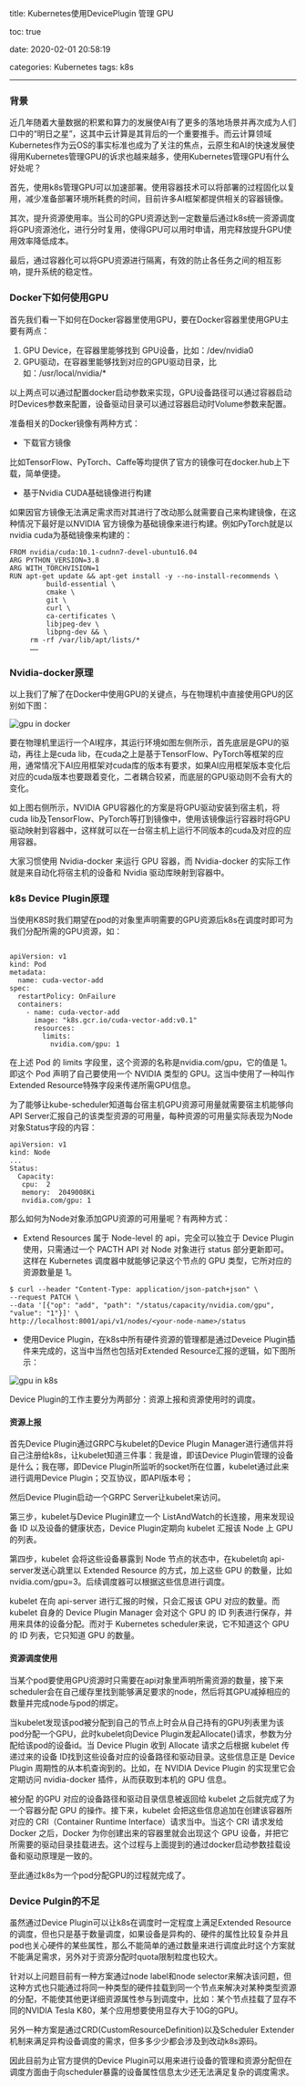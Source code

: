 title: Kubernetes使用DevicePlugin 管理 GPU

toc: true

date: 2020-02-01 20:58:19

categories: Kubernetes
tags: k8s

---
### 背景
近几年随着大量数据的积累和算力的发展使AI有了更多的落地场景并再次成为人们口中的“明日之星”，这其中云计算是其背后的一个重要推手。而云计算领域Kubernetes作为云OS的事实标准也成为了关注的焦点，云原生和AI的快速发展使得用Kubernetes管理GPU的诉求也越来越多，使用Kubernetes管理GPU有什么好处呢？

首先，使用k8s管理GPU可以加速部署。使用容器技术可以将部署的过程固化以复用，减少准备部署环境所耗费的时间，目前许多AI框架都提供相关的容器镜像。

其次，提升资源使用率。当公司的GPU资源达到一定数量后通过k8s统一资源调度将GPU资源池化，进行分时复用，使得GPU可以用时申请，用完释放提升GPU使用效率降低成本。

最后，通过容器化可以将GPU资源进行隔离，有效的防止各任务之间的相互影响，提升系统的稳定性。

###  Docker下如何使用GPU
首先我们看一下如何在Docker容器里使用GPU，要在Docker容器里使用GPU主要有两点：

1.	GPU Device，在容器里能够找到 GPU设备，比如：/dev/nvidia0
2. 	GPU驱动，在容器里能够找到对应的GPU驱动目录，比如：/usr/local/nvidia/*

以上两点可以通过配置docker启动参数来实现，GPU设备路径可以通过容器启动时Devices参数来配置，设备驱动目录可以通过容器启动时Volume参数来配置。

准备相关的Docker镜像有两种方式：

* 下载官方镜像

比如TensorFlow、PyTorch、Caffe等均提供了官方的镜像可在docker.hub上下载，简单便捷。

*  基于Nvidia CUDA基础镜像进行构建

如果因官方镜像无法满足需求而对其进行了改动那么就需要自己来构建镜像，在这种情况下最好是以NVIDIA 官方镜像为基础镜像来进行构建。例如PyTorch就是以nvidia cuda为基础镜像来构建的：

```
FROM nvidia/cuda:10.1-cudnn7-devel-ubuntu16.04
ARG PYTHON_VERSION=3.8
ARG WITH_TORCHVISION=1
RUN apt-get update && apt-get install -y --no-install-recommends \
         build-essential \
         cmake \
         git \
         curl \
         ca-certificates \
         libjpeg-dev \
         libpng-dev && \
     rm -rf /var/lib/apt/lists/*
     ……
```

###  Nvidia-docker原理
以上我们了解了在Docker中使用GPU的关键点，与在物理机中直接使用GPU的区别如下图：

![gpu in docker](/img/docker-gpu.jpg)

要在物理机里运行一个AI程序，其运行环境如图左侧所示，首先底层是GPU的驱动，再往上是cuda lib，在cuda之上是基于TensorFlow、PyTorch等框架的应用，通常情况下AI应用框架对cuda库的版本有要求，如果AI应用框架版本变化后对应的cuda版本也要跟着变化，二者耦合较紧，而底层的GPU驱动则不会有大的变化。

如上图右侧所示，NVIDIA GPU容器化的方案是将GPU驱动安装到宿主机，将cuda lib及TensorFlow、PyTorch等打到镜像中，使用该镜像运行容器时将GPU驱动映射到容器中，这样就可以在一台宿主机上运行不同版本的cuda及对应的应用容器。

大家习惯使用 Nvidia-docker 来运行 GPU 容器，而 Nvidia-docker 的实际工作就是来自动化将宿主机的设备和 Nvidia 驱动库映射到容器中。

### k8s Device Plugin原理

当使用K8S时我们期望在pod的对象里声明需要的GPU资源后k8s在调度时即可为我们分配所需的GPU资源，如：

```

apiVersion: v1
kind: Pod
metadata:
  name: cuda-vector-add
spec:
  restartPolicy: OnFailure
  containers:
    - name: cuda-vector-add
      image: "k8s.gcr.io/cuda-vector-add:v0.1"
      resources:
        limits:
          nvidia.com/gpu: 1
```

在上述 Pod 的 limits 字段里，这个资源的名称是nvidia.com/gpu，它的值是 1。即这个 Pod 声明了自己要使用一个 NVIDIA 类型的 GPU。这当中使用了一种叫作 Extended Resource特殊字段来传递所需GPU信息。

为了能够让kube-scheduler知道每台宿主机GPU资源可用量就需要宿主机能够向API Server汇报自己的该类型资源的可用量，每种资源的可用量实际表现为Node对象Status字段的内容：

```
apiVersion: v1
kind: Node
...
Status:
  Capacity:
   cpu:  2
   memory:  2049008Ki
   nvidia.com/gpu: 1
```

那么如何为Node对象添加GPU资源的可用量呢？有两种方式：

* Extend Resources 属于 Node-level 的 api，完全可以独立于 Device Plugin 使用，只需通过一个 PACTH API 对 Node 对象进行 status 部分更新即可。这样在 Kubernetes 调度器中就能够记录这个节点的 GPU 类型，它所对应的资源数量是 1。

```	
$ curl --header "Content-Type: application/json-patch+json" \
--request PATCH \
--data '[{"op": "add", "path": "/status/capacity/nvidia.com/gpu", "value": "1"}]' \
http://localhost:8001/api/v1/nodes/<your-node-name>/status
```

* 使用Device Plugin，在k8s中所有硬件资源的管理都是通过Deveice Plugin插件来完成的，这当中当然也包括对Extended Resource汇报的逻辑，如下图所示：

![gpu in k8s](/img/k8s-gpu.jpg)


Device Plugin的工作主要分为两部分：资源上报和资源使用时的调度。

#### 资源上报
首先Device Plugin通过GRPC与kubelet的Device Plugin Manager进行通信并将自己注册给k8s，让kubelet知道三件事：我是谁，即该Device Plugin管理的设备是什么；我在哪，即Device Plugin所监听的socket所在位置，kubelet通过此来进行调用Device Plugin；交互协议，即API版本号；

然后Device Plugin启动一个GRPC Server让kubelet来访问。

第三步，kubelet与Device Plugin建立一个 ListAndWatch的长连接，用来发现设备 ID 以及设备的健康状态，Device Plugin定期向 kubelet 汇报该 Node 上 GPU 的列表。

第四步，kubelet 会将这些设备暴露到 Node 节点的状态中，在kubelet向 api-server发送心跳里以 Extended Resource 的方式，加上这些 GPU 的数量，比如nvidia.com/gpu=3。后续调度器可以根据这些信息进行调度。

kubelet 在向 api-server 进行汇报的时候，只会汇报该 GPU 对应的数量。而 kubelet 自身的 Device Plugin Manager 会对这个 GPU 的 ID 列表进行保存，并用来具体的设备分配。而对于 Kubernetes scheduler来说，它不知道这个 GPU 的 ID 列表，它只知道 GPU 的数量。

#### 资源调度使用
当某个pod要使用GPU资源时只需要在api对象里声明所需资源的数量，接下来scheduler会在自己缓存里找到能够满足要求的node，然后将其GPU减掉相应的数量并完成node与pod的绑定。

当kubelet发现该pod被分配到自己的节点上时会从自己持有的GPU列表里为该pod分配一个GPU，此时kubelet向Device Plugin发起Allocate()请求，参数为分配给该pod的设备id。当 Device Plugin 收到 Allocate 请求之后根据 kubelet 传递过来的设备 ID找到这些设备对应的设备路径和驱动目录。这些信息正是 Device Plugin 周期性的从本机查询到的。比如，在 NVIDIA Device Plugin 的实现里它会定期访问 nvidia-docker 插件，从而获取到本机的 GPU 信息。

被分配 的GPU 对应的设备路径和驱动目录信息被返回给 kubelet 之后就完成了为一个容器分配 GPU 的操作。接下来，kubelet 会把这些信息追加在创建该容器所对应的 CRI（Container Runtime Interface）请求当中。当这个 CRI 请求发给 Docker 之后，Docker 为你创建出来的容器里就会出现这个 GPU 设备，并把它所需要的驱动目录挂载进去。这个过程与上面提到的通过docker启动参数挂载设备和驱动原理是一致的。

至此通过k8s为一个pod分配GPU的过程就完成了。

### Device Pulgin的不足
虽然通过Device Plugin可以让k8s在调度时一定程度上满足Extended Resource的调度，但也只是基于数量调度，如果设备是异构的、硬件的属性比较复杂并且pod也关心硬件的某些属性，那么不能简单的通过数量来进行调度此时这个方案就不能满足需求，另外对于资源分配时quota限制粒度也较大。

针对以上问题目前有一种方案通过node label和node selector来解决该问题，但这种方式也只能通过将同一种类型的硬件挂载到同一个节点来解决对某种类型资源的分配，不能使其他更详细资源属性参与到调度中，比如：某个节点挂载了显存不同的NVIDIA Tesla K80，某个应用想要使用显存大于10G的GPU。

另外一种方案是通过CRD(CustomResourceDefinition)以及Scheduler Extender 机制来满足异构设备调度的需求，但多多少少都会涉及到改动k8s源码。

因此目前为止官方提供的Device Plugin可以用来进行设备的管理和资源分配但在调度方面由于向scheduler暴露的设备属性信息太少还无法满足复杂的调度需求。